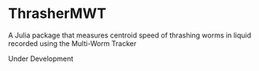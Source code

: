 # ThrasherMWT
A Julia package that measures centroid speed of thrashing worms in liquid recorded using the Multi-Worm Tracker

Under Development
